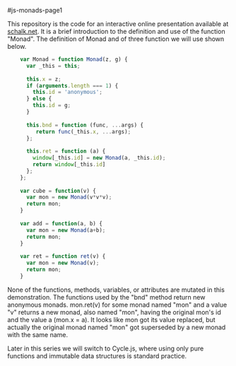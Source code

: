 #js-monads-page1 

This repository is the code for an interactive online presentation available at [schalk.net](http://schalk.net). It is a brief introduction to the definition and use of the function "Monad". The definition of Monad and of three function we will use shown below.
```javascript
    var Monad = function Monad(z, g) {
      var _this = this;
    
      this.x = z;
      if (arguments.length === 1) {
        this.id = 'anonymous';
      } else {
        this.id = g;
      }
    
      this.bnd = function (func, ...args) {
         return func(_this.x, ...args);
      };
    
      this.ret = function (a) {
        window[_this.id] = new Monad(a, _this.id);
        return window[_this.id]
      };
    };
    
    var cube = function(v) {
      var mon = new Monad(v*v*v);
      return mon;
    }
    
    var add = function(a, b) {
      var mon = new Monad(a+b);
      return mon;
    }
    
    var ret = function ret(v) {
      var mon = new Monad(v);
      return mon;
    }
```
None of the functions, methods, variables, or attributes are mutated in this demonstration. The functions used by the "bnd" method return new anonymous monads. mon.ret(v) for some monad named "mon" and a value "v" returns a new monad, also named "mon", having the original mon's id and the value a (mon.x = a). It looks like mon got its value replaced, but actually the original monad named "mon" got superseded by a new monad with the same name.

Later in this series we will switch to Cycle.js, where using only pure functions and immutable data structures is standard practice.


